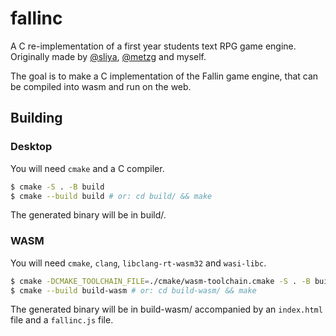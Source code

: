 # fallinc

A C re-implementation of a first year students text RPG game engine. Originally
made by [@sliya](https://github.com/sliya), [@metzg](https://github.com/metzg)
and myself.

The goal is to make a C implementation of the Fallin game engine, that can be
compiled into wasm and run on the web.

## Building

### Desktop

You will need ``cmake`` and a C compiler.

```sh
$ cmake -S . -B build
$ cmake --build build # or: cd build/ && make
```

The generated binary will be in build/.

### WASM

You will need ``cmake``, ``clang``, ``libclang-rt-wasm32`` and ``wasi-libc``.

```sh
$ cmake -DCMAKE_TOOLCHAIN_FILE=./cmake/wasm-toolchain.cmake -S . -B build-wasm
$ cmake --build build-wasm # or: cd build-wasm/ && make
```

The generated binary will be in build-wasm/ accompanied by an ``index.html`` file and a ``fallinc.js`` file.
